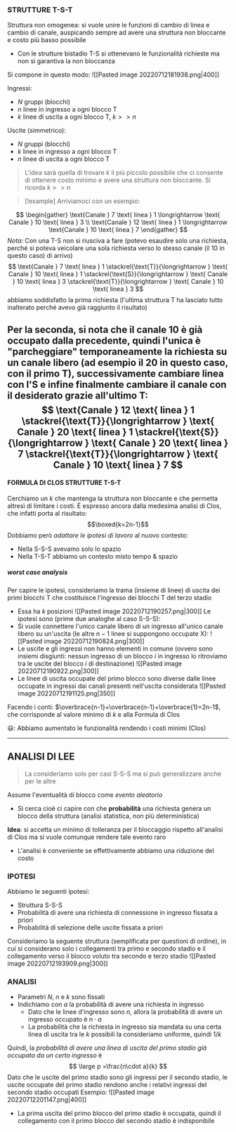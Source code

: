 ### STRUTTURE T-S-T
Struttura non omogenea: si vuole unire le funzioni di cambio di linea e cambio di canale, auspicando sempre ad avere una struttura non bloccante e costo più basso possibile
- Con le strutture bistadio $\text{T-S}$ si ottenevano le funzionalità richieste ma non si garantiva la non bloccanza

Si compone in questo modo:
![[Pasted image 20220712181938.png|400]]

Ingressi:
- $N$ gruppi (blocchi)
- $n$ linee in ingresso a ogni blocco $\text{T}$
- $k$ linee di uscita a ogni blocco $\text{T}$, $k>>n$

Uscite (simmetrico):
- $N$ gruppi (blocchi)
- $k$ linee in ingresso a ogni blocco $\text{T}$
- $n$ linee di uscita a ogni blocco $\text{T}$


>L'idea sarà quella di trovare $k$ il più piccolo possibile che ci consente di ottenere costo minimo e avere una struttura non bloccante. Si ricorda $k>>n$


> [!example] Arriviamoci con un esempio:

$$
\begin{gather}
\text{Canale } 7 \text{ linea } 1 \longrightarrow \text{ Canale } 10 \text{ linea } 3 \\
\text{Canale } 12 \text{ linea } 1 \longrightarrow \text{Canale } 10 \text{ linea } 7
\end{gather}
$$
*Nota:* Con una $\text{T-S}$ non si riusciva a fare (potevo esaudire solo una richiesta, perché si poteva veicolare una sola richiesta verso lo stesso canale (il $10$ in questo caso) di arrivo)
$$
\text{Canale } 7 \text{ linea } 1 \stackrel{\text{T}}{\longrightarrow } \text{ Canale } 10 \text{ linea } 1 \stackrel{\text{S}}{\longrightarrow } \text{ Canale } 10 \text{ linea } 3 \stackrel{\text{T}}{\longrightarrow } \text{ Canale } 10 \text{ linea } 3 
$$
  abbiamo soddisfatto la prima richiesta (l'ultima struttura $\text{T}$ ha lasciato tutto inalterato perché avevo già raggiunto il risultato)

Per la seconda, si nota che il canale $10$ è già occupato dalla precedente, quindi l'unica è "parcheggiare" temporaneamente la richiesta su un canale libero (ad esempio il $20$ in questo caso, con il primo $\text{T}$), successivamente cambiare linea con l'$\text{S}$ e infine finalmente cambiare il canale con il desiderato grazie all'ultimo $\text{T}$:
$$
\text{Canale } 12 \text{ linea } 1 \stackrel{\text{T}}{\longrightarrow } \text{ Canale } 20 \text{ linea } 1 \stackrel{\text{S}}{\longrightarrow } \text{ Canale } 20 \text{ linea } 7 \stackrel{\text{T}}{\longrightarrow } \text{ Canale } 10 \text{ linea } 7 
$$
---
#### FORMULA DI CLOS STRUTTURE T-S-T
Cerchiamo un $k$ che mantenga la struttura non bloccante e che permetta altresì di limitare i costi.
È espresso ancora dalla medesima analisi di Clos, che infatti porta al risultato: $$\boxed{k=2n-1}$$
Dobbiamo però *adattare le ipotesi di lavoro* al nuovo contesto:
- Nella $\text{S-S-S}$ avevamo solo lo spazio
- Nella $\text{T-S-T}$ abbiamo un contesto misto tempo & spazio

##### worst case analysis
Per capire le ipotesi, consideriamo la trama (insieme di linee) di uscita dei primi blocchi $\text{T}$ che costituisce l'ingresso dei blocchi $\text{T}$ del terzo stadio
- Essa ha $k$ posizioni
![[Pasted image 20220712190257.png|300]]
Le ipotesi sono (prime due analoghe al caso $\text{S-S-S}$):
- Si vuole connettere l'unico canale libero di un ingresso all'unico canale libero su un'uscita (le altre $n-1$ linee si suppongono occupate $\text{X}$):
![[Pasted image 20220712190824.png|300]]
- Le uscite e gli ingressi non hanno elementi in comune (ovvero sono insiemi disgiunti: nessun ingresso di un blocco $i$ in ingresso lo ritroviamo tra le uscite del blocco $i$ di destinazione)
![[Pasted image 20220712190922.png|300]]
- Le linee di uscita occupate del primo blocco sono diverse dalle linee occupate in ingressi dai canali presenti nell'uscita considerata
![[Pasted image 20220712191125.png|350]]

Facendo i conti: $\overbrace{n-1}+\overbrace{n-1}+\overbrace{1}=2n-1$, che corrisponde al valore minimo di $k$ e alla Formula di Clos

😃: Abbiamo aumentato le funzionalità rendendo i costi minimi (Clos)

---

## ANALISI DI LEE
>La consideriamo solo per casi $\text{S-S-S}$ ma si può generalizzare anche per le altre

Assume l'eventualità di blocco come *evento aleatorio*
- Si cerca cioè ci capire con che **probabilità** una richiesta genera un blocco della struttura (analisi statistica, non più deterministica)

**Idea**: si accetta un minimo di tolleranza per il bloccaggio rispetto all'analisi di Clos ma si vuole comunque rendere tale evento raro
- L'analisi è conveniente se effettivamente abbiamo una riduzione del costo

### IPOTESI
Abbiamo le seguenti ipotesi:
- Struttura $\text{S-S-S}$
- Probabilità di avere una richiesta di connessione in ingresso fissata a priori
- Probabilità di selezione delle uscite fissata a priori

Consideriamo la seguente struttura (semplificata per questioni di ordine), in cui si considerano solo i collegamenti tra primo e secondo stadio e il collegamento verso il blocco voluto tra secondo e terzo stadio
![[Pasted image 20220712193909.png|300]]

### ANALISI
- Parametri $N$, $n$ e $k$ sono fissati
- Indichiamo con $a$ la probabilità di avere una richiesta in ingresso
	- Dato che le linee d'ingresso sono $n$, allora la probabilità di avere un ingresso occupato è $\displaystyle n \cdot a$
	- La probabilità che la richiesta in ingresso sia mandata su una certa linea di uscita tra le $k$ possibili la consideriamo uniforme, quindi $1/k$

Quindi, la *probabilità di avere una linea di uscita del primo stadio già occupata da un certo ingresso* è $$ \large p =\frac{n\cdot a}{k} $$
Dato che le uscite del primo stadio sono gli ingressi per il secondo stadio, le uscite occupate del primo stadio rendono anche i relativi ingressi del secondo stadio occupati
Esempio:
![[Pasted image 20220712201147.png|400]]
- La prima uscita del primo blocco del primo stadio è occupata, quindi il collegamento con il primo blocco del secondo stadio è indisponibile

